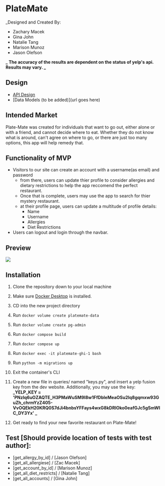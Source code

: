 # PlateMate

\_Designed and Created By:

- Zachary Macek
- Gina John
- Natalie Tang
- Marison Munoz
- Jason Olefson

**_ The accuracy of the results are dependent on the status of yelp's api. Results may vary. _**

## Design

- [API Design](https://gitlab.com/team-4-hack-n-snack/platemate/-/blob/jason/docs/api-design.md)
- [Data Models (to be added)](url goes here)

## Intended Market

Plate-Mate was created for individuals that want to go out, either alone or with a friend, and cannot decide where to eat. Whether they do not know what is around, can't agree on where to go, or there are just too many options, this app will help remedy that.

## Functionality of MVP

- Visitors to our site can create an account with a username(as email) and password
  - from there, users can update thier profile to consider allergies and dietary restrictions to help the app reccomend the perfect restaurant.
  - Once that is complete, users may use the app to search for thier mystery restaurant.
  - at their profile page, users can update a multitude of profile details:
    - Name
    - Username
    - Allergies
    - Diet Restrictions
- Users can logout and login through the navbar.

## Preview

![](docs/PlateMate.gif)

## Installation

1. Clone the repository down to your local machine

2. Make sure [Docker Desktop](https://www.docker.com/) is installed.

3. CD into the new project directory

4. Run `docker volume create platemate-data`

5. Run `docker volume create pg-admin`

6. Run `docker compose build`

7. Run `docker compose up`

8. Run `docker exec -it platemate-ghi-1 bash`

9. Run `python -m migrations up`

10. Exit the container's CLI

11. Create a new file in queries/ named "keys.py", and insert a yelp fusion key from the dev website. Additionally, you may use the key:
    **_YELP_KEY = 'PNzIq6uOZAQTE_H3PMaWuSM9I8w1FfDbleMeaOSu2Iq8gqmxw93GuZh_chrmYzZ405-VvOQEkH20KRQ0S7dJi4bnbsYFFays4wxG8kDRlOko0eafGJc5gSmWIC_DY3Yx' _**

12. Get ready to find your new favorite restaurant on Plate-Mate!

## Test [Should provide location of tests with test author]:

- [get_allergy_by_id] / [Jason Olefson]
- [get_all_allergiese] / [Zac Macek]
- [get_account_by_id] / [Marison Munoz]
- [get_all_diet_restricts] / [Natalie Tang]
- [get_all_accounts] / [Gina John]
